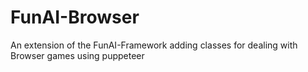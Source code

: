 # FunAI-Browser
An extension of the FunAI-Framework adding classes for dealing with Browser games using puppeteer
